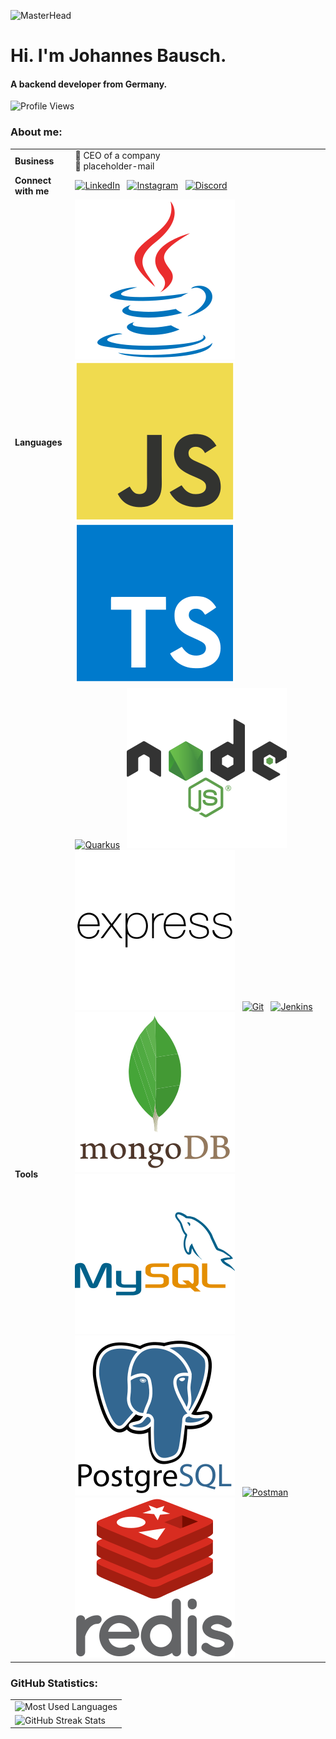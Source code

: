 ![MasterHead](https://i.pinimg.com/originals/19/b2/8c/19b28c8372aaec65623f7ee7332e74be.gif)

<p align="center">
    <h1>Hi. I'm Johannes Bausch.</h1>
    <h4>A backend developer from Germany.</h4>
</p>

![Profile Views](https://komarev.com/ghpvc/?username=johannesbausch&label=Profile%20views&color=000000&style=flat)

### About me:
| | |
|---|---|
| **Business** | 💼 CEO of a company <br> 📧 placeholder-mail |
| **Connect with me** | [![LinkedIn](https://raw.githubusercontent.com/rahuldkjain/github-profile-readme-generator/master/src/images/icons/Social/linked-in-alt.svg)](https://linkedin.com/in/template) &nbsp; [![Instagram](https://raw.githubusercontent.com/rahuldkjain/github-profile-readme-generator/master/src/images/icons/Social/instagram.svg)](https://instagram.com/template) &nbsp; [![Discord](https://raw.githubusercontent.com/rahuldkjain/github-profile-readme-generator/master/src/images/icons/Social/discord.svg)](https://discord.gg/template) |
| **Languages** | [![Java](https://raw.githubusercontent.com/devicons/devicon/master/icons/java/java-original.svg)](https://www.java.com) &nbsp; [![JavaScript](https://raw.githubusercontent.com/devicons/devicon/master/icons/javascript/javascript-original.svg)](https://developer.mozilla.org/en-US/docs/Web/JavaScript) &nbsp; [![TypeScript](https://raw.githubusercontent.com/devicons/devicon/master/icons/typescript/typescript-original.svg)](https://www.typescriptlang.org/) |
| **Tools** | [![Quarkus](https://design.jboss.org/quarkus/logo/final/SVG/quarkus_icon_rgb_default.svg)](https://quarkus.io/) &nbsp; [![Node.js](https://raw.githubusercontent.com/devicons/devicon/master/icons/nodejs/nodejs-original-wordmark.svg)](https://nodejs.org) &nbsp; [![Express](https://raw.githubusercontent.com/devicons/devicon/master/icons/express/express-original-wordmark.svg)](https://expressjs.com) &nbsp; [![Git](https://www.vectorlogo.zone/logos/git-scm/git-scm-icon.svg)](https://git-scm.com/) &nbsp; [![Jenkins](https://www.vectorlogo.zone/logos/jenkins/jenkins-icon.svg)](https://www.jenkins.io) &nbsp; [![MongoDB](https://raw.githubusercontent.com/devicons/devicon/master/icons/mongodb/mongodb-original-wordmark.svg)](https://www.mongodb.com/) &nbsp; [![MySQL](https://raw.githubusercontent.com/devicons/devicon/master/icons/mysql/mysql-original-wordmark.svg)](https://www.mysql.com/) &nbsp; [![PostgreSQL](https://raw.githubusercontent.com/devicons/devicon/master/icons/postgresql/postgresql-original-wordmark.svg)](https://www.postgresql.org) &nbsp; [![Postman](https://www.vectorlogo.zone/logos/getpostman/getpostman-icon.svg)](https://www.postman.com) &nbsp; [![Redis](https://raw.githubusercontent.com/devicons/devicon/master/icons/redis/redis-original-wordmark.svg)](https://redis.io) |

### GitHub Statistics:
| |
|---|
| ![Most Used Languages](https://github-readme-stats.vercel.app/api/top-langs?username=johannesbausch&show_icons=true&locale=en&layout=compact) |
| ![GitHub Streak Stats](https://github-readme-streak-stats.herokuapp.com/?user=johannesbausch) |
